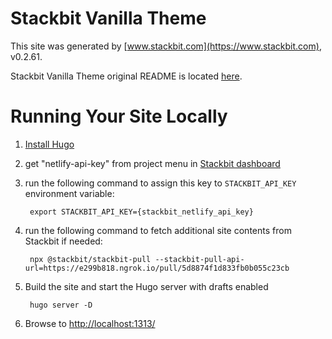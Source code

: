 # Stackbit Vanilla Theme

This site was generated by [www.stackbit.com](https://www.stackbit.com), v0.2.61.

Stackbit Vanilla Theme original README is located [here](./README.theme.md).

# Running Your Site Locally

1. [Install Hugo](https://gohugo.io/getting-started/quick-start/#step-1-install-hugo)

1. get "netlify-api-key" from project menu in [Stackbit dashboard](https://app.stackbit.com/dashboard)

1. run the following command to assign this key to `STACKBIT_API_KEY` environment variable:

        export STACKBIT_API_KEY={stackbit_netlify_api_key}

1. run the following command to fetch additional site contents from Stackbit if needed:

        npx @stackbit/stackbit-pull --stackbit-pull-api-url=https://e299b818.ngrok.io/pull/5d8874f1d833fb0b055c23cb

1. Build the site and start the Hugo server with drafts enabled

        hugo server -D

1. Browse to [http://localhost:1313/](http://localhost:1313/)

